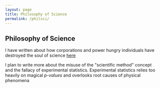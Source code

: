 ```yaml
---
layout: page
title: Philosophy of Science
permalink: /philsci/
---
```


<h2> Philosophy of Science </h2> 

I have written about how corporations and power hungry individuals have destroyed the soul of science <a href="http://philsci-archive.pitt.edu/18915/">here</a> 

I plan to write more about the misuse of the "scientific method" concept and the fallacy of experimental statistics. Experimental statistics relies too heavily on magical <i>p-values</i> and overlooks root causes of physical phenomena   
